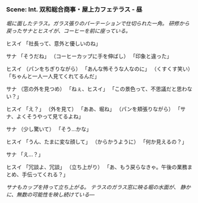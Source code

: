 
### Scene: Int. 双和総合商事・屋上カフェテラス - 昼

*堀に面したテラス。ガラス張りのパーテーションで仕切られた一角。*
*研修から戻ったサナとヒスイが、コーヒーを前に座っている。*

ヒスイ
「社長って、意外と優しいのね」

サナ
「そうだね」
（コーヒーカップに手を伸ばし）
「印象と違った」

ヒスイ
（パンをちぎりながら）
「あんな怖そうな人なのに」
（くすくす笑い）
「ちゃんと一人一人見てくれてるんだ」

サナ
（窓の外を見つめ）
「ねぇ、ヒスイ」
「この景色って、不思議だと思わない？」

ヒスイ
「え？」
（外を見て）
「ああ、堀ね」
（パンを頬張りながら）
「サナ、よくそうやって見てるよね」

サナ
（少し驚いて）
「そう...かな」

ヒスイ
「うん、たまに変な顔して」
（からかうように）
「何か見えるの？」

サナ
「え...？」

ヒスイ
「冗談よ、冗談」
（立ち上がり）
「あ、もう戻らなきゃ。午後の業務まとめ、手伝ってくれる？」

*サナもカップを持って立ち上がる。*
*テラスのガラス窓に映る堀の水面が、*
*静かに、無数の可能性を映し続けている―*
